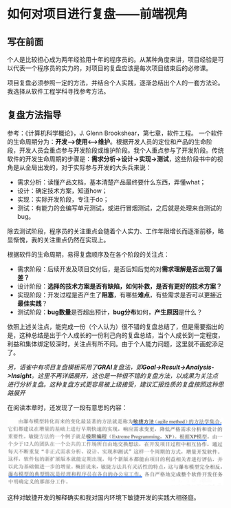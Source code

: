 # 如何对项目进行复盘——前端视角
## 写在前面
个人是比较担心成为两年经验用十年的程序员的。从某种角度来讲，项目经验是可以代表一个程序员的实力的，对项目的复盘应该是每次项目结束后的必修课。

项目复盘必须参照一定的方法，并结合个人实践，逐渐总结出个人的一套方法论。我选择从软件工程学科寻找参考方法。
## 复盘方法指导
参考：《计算机科学概论》，J. Glenn Brookshear，第七章，软件工程。
一个软件的生命周期分为：**开发-->使用<-->维护**。根据开发人员的定位和产品的生命阶段，开发人员会重点参与开发阶段或维护阶段。我个人重点参与了开发阶段。传统软件的开发生命周期的步骤是：**需求分析->设计->实现->测试**，这些阶段书中的视角是从全局出发的，对于实际参与开发的大头兵来说：
- 需求分析：读懂产品文档，基本清楚产品最终要什么东西，弄懂what；
- 设计：确定技术方案，知道how；
- 实现：实际开发阶段，专注于do；
- 测试：有能力的会编写单元测试，或进行冒烟测试，之后就是处理来自测试的bug。

除去测试阶段，程序员的关注重点会随着个人实力、工作年限增长而逐渐前移，略显惭愧，我的关注重点仍然在实现上。

根据软件的生命周期，易得复盘顺序及在各个阶段的关注点：
- 需求阶段：后续开发及项目交付后，是否后知后觉的对**需求理解是否出现了偏差？**
- 设计阶段：**选择的技术方案是否有缺陷，如何补救，是否有更好的技术方案？**
- 实现阶段：开发过程是否产生了**阻塞**，有哪些**难点**，有些需求是否可以更接近**最佳实践**？
- 测试阶段：**bug数量**是否超出预计，**bug分布**如何，**产生原因**是什么？

依照上述关注点，能完成一份（个人认为）很不错的复盘总结了，但是需要指出的是，这种总结是出于个人成长的一份利己向的复盘总结，当个人成长到一定程度，利益和集体绑定较深时，关注点有所不同。由于个人能力问题，这里就不画蛇添足了。

*另，语雀中有项目复盘模板采用了**GRAI**复盘法，即**Goal->Result->Analysis->Insight**。这里不再详细展开，这也是一种很不错的复盘方法，以成果为关注点进行分析复盘。这种复盘方式更容易被上级接受，建议汇报性质的复盘按照这种思路展开*

在阅读本章时，还发现了一段有意思的内容：

![敏捷开发](./image/agile.png)

这种对敏捷开发的解释确实和我对国内环境下敏捷开发的实践大相径庭。